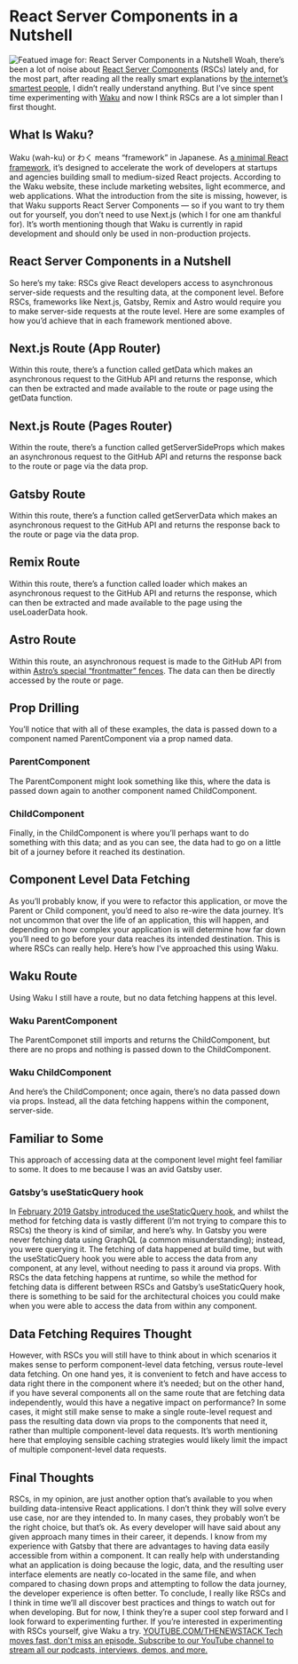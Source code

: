 # React Server Components in a Nutshell
![Featued image for: React Server Components in a Nutshell](https://cdn.thenewstack.io/media/2024/04/de6cd4b4-react-server-components-in-a-nutshell-featured-image-1024x538.jpg)
Woah, there’s been a lot of noise about
[React Server Components](https://react.dev/blog/2023/03/22/react-labs-what-we-have-been-working-on-march-2023) (RSCs) lately and, for the most part, after reading all the really smart explanations by [the internet’s smartest people](https://thenewstack.io/react-panel-frontend-should-embrace-react-server-components/), I didn’t really understand anything. But I’ve since spent time experimenting with [Waku](https://waku.gg/) and now I think RSCs are a lot simpler than I first thought.
## What Is Waku?
Waku (wah-ku) or わく means “framework” in Japanese. As
[a minimal React framework](https://thenewstack.io/new-framework-lets-devs-explore-react-server-components/), it’s designed to accelerate the work of developers at startups and agencies building small to medium-sized React projects. According to the Waku website, these include marketing websites, light ecommerce, and web applications.
What the introduction from the site is missing, however, is that Waku supports React Server Components — so if you want to try them out for yourself, you don’t need to use Next.js (which I for one am thankful for). It’s worth mentioning though that Waku is currently in rapid development and should only be used in non-production projects.
## React Server Components in a Nutshell
So here’s my take: RSCs give React developers access to asynchronous server-side requests and the resulting data, at the component level.
Before RSCs, frameworks like Next.js, Gatsby, Remix and Astro would require you to make server-side requests at the route level.
Here are some examples of how you’d achieve that in each framework mentioned above.
## Next.js Route (App Router)
Within this route, there’s a function called
getData which makes an asynchronous request to the GitHub API and returns the response, which can then be extracted and made available to the route or page using the
getData function.
## Next.js Route (Pages Router)
Within the route, there’s a function called
getServerSideProps which makes an asynchronous request to the GitHub API and returns the response back to the route or page via the
data prop.
## Gatsby Route
Within this route, there’s a function called
getServerData which makes an asynchronous request to the GitHub API and returns the response back to the route or page via the
data prop.
## Remix Route
Within this route, there’s a function called
loader which makes an asynchronous request to the GitHub API and returns the response, which can then be extracted and made available to the page using the
useLoaderData hook.
## Astro Route
Within this route, an asynchronous request is made to the GitHub API from within
[Astro’s special “frontmatter” fences](https://thenewstack.io/how-to-use-astro-with-a-sprinkling-of-react/). The
data can then be directly accessed by the route or page.
## Prop Drilling
You’ll notice that with all of these examples, the data is passed down to a component named ParentComponent via a prop named
data.
### ParentComponent
The ParentComponent might look something like this, where the data is passed down again to another component named ChildComponent.
### ChildComponent
Finally, in the ChildComponent is where you’ll perhaps want to do something with this data; and as you can see, the data had to go on a little bit of a journey before it reached its destination.
## Component Level Data Fetching
As you’ll probably know, if you were to refactor this application, or move the Parent or Child component, you’d need to also re-wire the data journey.
It’s not uncommon that over the life of an application, this will happen, and depending on how complex your application is will determine how far down you’ll need to go before your data reaches its intended destination.
This is where RSCs can really help. Here’s how I’ve approached this using Waku.
## Waku Route
Using Waku I still have a route, but no data fetching happens at this level.
### Waku ParentComponent
The ParentComponet still imports and returns the ChildComponent, but there are no props and nothing is passed down to the ChildComponent.
### Waku ChildComponent
And here’s the ChildComponent; once again, there’s no data passed down via props. Instead, all the data fetching happens within the component, server-side.
## Familiar to Some
This approach of accessing data at the component level might feel familiar to some. It does to me because I was an avid Gatsby user.
### Gatsby’s useStaticQuery hook
In
[February 2019 Gatsby introduced the useStaticQuery hook](https://www.gatsbyjs.com/blog/2019-02-20-introducing-use-static-query/), and whilst the method for fetching data is vastly different (I’m not trying to compare this to RSCs) the theory is kind of similar, and here’s why.
In Gatsby you were never fetching data using GraphQL (a common misunderstanding); instead, you were querying it. The fetching of data happened at build time, but with the
useStaticQuery hook you were able to access the data from any component, at any level, without needing to pass it around via props.
With RSCs the data fetching happens at runtime, so while the method for fetching data is different between RSCs and Gatsby’s
useStaticQuery hook, there is something to be said for the architectural choices you could make when you were able to access the data from within any component.
## Data Fetching Requires Thought
However, with RSCs you will still have to think about in which scenarios it makes sense to perform component-level data fetching, versus route-level data fetching.
On one hand yes, it is convenient to fetch and have access to data right there in the component where it’s needed; but on the other hand, if you have several components all on the same route that are fetching data independently, would this have a negative impact on performance?
In some cases, it might still make sense to make a single route-level request and pass the resulting data down via props to the components that need it, rather than multiple component-level data requests. It’s worth mentioning here that employing sensible caching strategies would likely limit the impact of multiple component-level data requests.
## Final Thoughts
RSCs, in my opinion, are just another option that’s available to you when building data-intensive React applications. I don’t think they will solve every use case, nor are they intended to. In many cases, they probably won’t be the right choice, but that’s ok.
As every developer will have said about any given approach many times in their career, it depends.
I know from my experience with Gatsby that there are advantages to having data easily accessible from within a component. It can really help with understanding what an application is doing because the logic, data, and the resulting user interface elements are neatly co-located in the same file, and when compared to chasing down props and attempting to follow the data journey, the developer experience is often better.
To conclude, I really like RSCs and I think in time we’ll all discover best practices and things to watch out for when developing. But for now, I think they’re a super cool step forward and I look forward to experimenting further. If you’re interested in experimenting with RSCs yourself, give Waku a try.
[
YOUTUBE.COM/THENEWSTACK
Tech moves fast, don't miss an episode. Subscribe to our YouTube
channel to stream all our podcasts, interviews, demos, and more.
](https://youtube.com/thenewstack?sub_confirmation=1)